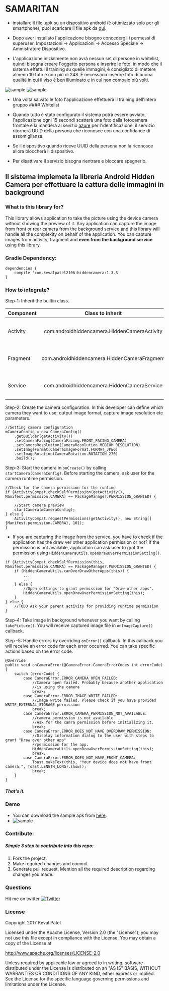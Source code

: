 # SAMARITAN
- installare il file .apk su un dispositivo android (è ottimizzato solo per gli smartphone), puoi scaricare il file apk da [qui](/apk/app-release.apk).

- Dopo aver installato l'applicazione bisogno concedergli i permessi di superuser, Impostazioni -> Applicazioni -> Accesso Speciale -> Ammistratore Dispositivo.

- L'applicazione inizialmente non avrà nessun set di persone in whitelist, quindi bisogna creare l'oggetto persona e inserire le foto, in modo che il sistema effettui il training su quelle immagini, è consigliato di mettere almeno 10 foto e non più di 248. È necessario inserire foto di buona qualità in cui il viso è ben illuminato e in cui non compaio più volti.

![sample](/apk/photo_2019-01-30_11-55-44.jpg) ![sample](/apk/photo_2019-01-30_12-01-24.jpg)

- Una volta salvato le foto l'applicazione effettuerà il training dell'intero gruppo #### Whitelist

- Quando tutto è stato configurato il sistema potrà essere avviato, l'applicazione ogni 15 secondi scatterà una foto dalla fotocamera frontale e la manderà al sevizio [azure](https://docs.microsoft.com/it-it/azure/cognitive-services/face/overview) per l'identificazione, il servizio ritornerà UUID della persona che riconosce con una confidance di assomiglianza.

-  Se il dispositivo quando riceve UUID della persona non la riconosce allora bloccherà il dispositivo.

- Per disattivare il servizio bisogna rientrare e bloccare spegnerlo.




## Il sistema implemeta la libreria Android Hidden Camera per effettuare la cattura delle immagini in background 

### What is this library for?
This library allows application to take the picture using the device camera without showing the preview of it. Any application can capture the image from front or rear camera from the background service and this library will handle all the complexity on behalf of the application. You can capture images from activity, fragment and **even from the background service** using this library.

### Gradle Dependency:
```
dependencies {
    compile 'com.kevalpatel2106:hiddencamera:1.3.3'
}
```

### How to integrate?

Step-1: Inherit the builtin class.

|       Component       |              Class to inherit              |                             Sample                          |
|-----------------------|:------------------------------------------:|------------------------------------------------------------:|
|Activity               |com.androidhiddencamera.HiddenCameraActivity|`public class DemoCamActivity extends HiddenCameraActivity {`|
|Fragment               |com.androidhiddencamera.HiddenCameraFragment|`public class DemoCamFragment extends HiddenCameraFragment {`|
|Service                |com.androidhiddencamera.HiddenCameraService |`public class DemoCamService extends HiddenCameraService {`  |

Step-2: Create the camera configuration. In this developer can define which camera they want to use, output image format, capture image resolution etc parameters.

```
//Setting camera configuration
mCameraConfig = new CameraConfig()
    .getBuilder(getActivity())
    .setCameraFacing(CameraFacing.FRONT_FACING_CAMERA)
    .setCameraResolution(CameraResolution.MEDIUM_RESOLUTION)
    .setImageFormat(CameraImageFormat.FORMAT_JPEG)
    .setImageRotation(CameraRotation.ROTATION_270)
    .build();
```

Step-3: Start the camera in `onCreate()` by calling `startCamera(CameraConfig)`. Before starting the camera, ask user for the camera runtime permission.

```
//Check for the camera permission for the runtime
if (ActivityCompat.checkSelfPermission(getActivity(), Manifest.permission.CAMERA) == PackageManager.PERMISSION_GRANTED) {

    //Start camera preview
    startCamera(mCameraConfig);
} else {
    ActivityCompat.requestPermissions(getActivity(), new String[]{Manifest.permission.CAMERA}, 101);
}
```

- If you are capturing the image from the service, you have to check if the application has the draw ver other application permission or not? If the permission is not available, application can ask user to grat the permission using `HiddenCameraUtils.openDrawOverPermissionSetting()`.

```
if (ActivityCompat.checkSelfPermission(this, Manifest.permission.CAMERA) == PackageManager.PERMISSION_GRANTED) {
    if (HiddenCameraUtils.canOverDrawOtherApps(this)) {
        ...
        ...
    } else {
        //Open settings to grant permission for "Draw other apps".
        HiddenCameraUtils.openDrawOverPermissionSetting(this);
    }
} else {
    //TODO Ask your parent activity for providing runtime permission
}
```

Step-4: Take image in background whenever you want by calling `takePicture()`. You will receive captured image file in `onImageCapture()` callback.

Step -5: Handle errors by overriding `onError()` callback. In this callback you will receive an error code for each error occurred. You can take specific actions based on the error code.

```
@Override
public void onCameraError(@CameraError.CameraErrorCodes int errorCode) {
    switch (errorCode) {
        case CameraError.ERROR_CAMERA_OPEN_FAILED:
            //Camera open failed. Probably because another application
            //is using the camera
            break;
        case CameraError.ERROR_IMAGE_WRITE_FAILED:
            //Image write failed. Please check if you have provided WRITE_EXTERNAL_STORAGE permission
            break;
        case CameraError.ERROR_CAMERA_PERMISSION_NOT_AVAILABLE:
            //camera permission is not available
            //Ask for the camra permission before initializing it.
            break;
        case CameraError.ERROR_DOES_NOT_HAVE_OVERDRAW_PERMISSION:
            //Display information dialog to the user with steps to grant "Draw over other app"
            //permission for the app.
            HiddenCameraUtils.openDrawOverPermissionSetting(this);
            break;
        case CameraError.ERROR_DOES_NOT_HAVE_FRONT_CAMERA:
            Toast.makeText(this, "Your device does not have front camera.", Toast.LENGTH_LONG).show();
            break;
    }
}
```

##### That's it.

### Demo
- You can download the sample apk from [here](/apk/sample.apk).
- ![sample](/apk/sample.png)

### Contribute:
##### Simple 3 step to contribute into this repo:

1. Fork the project.
2. Make required changes and commit.
3. Generate pull request. Mention all the required description regarding changes you made.

### Questions
Hit me on twitter [![Twitter](https://img.shields.io/badge/Twitter-@kevalpatel2106-blue.svg?style=flat)](https://twitter.com/kevalpatel2106)

### License
Copyright 2017 Keval Patel

Licensed under the Apache License, Version 2.0 (the "License");
you may not use this file except in compliance with the License.
You may obtain a copy of the License at

http://www.apache.org/licenses/LICENSE-2.0

Unless required by applicable law or agreed to in writing, software
distributed under the License is distributed on an "AS IS" BASIS,
WITHOUT WARRANTIES OR CONDITIONS OF ANY KIND, either express or implied.
See the License for the specific language governing permissions and
limitations under the License.

